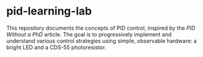 # pid-learning-lab
This repository documents the concepts of PID control, inspired by the *PID Without a PhD* article. The goal is to progressively implement and understand various control strategies using simple, observable hardware: a bright LED and a CDS-55 photoresistor.
